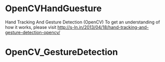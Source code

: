 OpenCVHandGuesture
==================

Hand Tracking And Gesture Detection (OpenCV)
To get an understanding of how it works,
please visit http://s-ln.in/2013/04/18/hand-tracking-and-gesture-detection-opencv/
# OpenCV_GestureDetection
